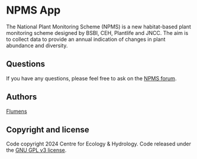 # NPMS App

The National Plant Monitoring Scheme (NPMS) is a new habitat-based plant monitoring
scheme designed by BSBI, CEH, Plantlife and JNCC. The aim is to collect data to
provide an annual indication of changes in plant abundance and diversity.

## Questions

If you have any questions, please feel free to ask on the
[NPMS forum](http://www.npms.org.uk/forum).

## Authors

[Flumens](https://flumens.io)

## Copyright and license

Code copyright 2024 Centre for Ecology & Hydrology.
Code released under the [GNU GPL v3 license](LICENSE).
